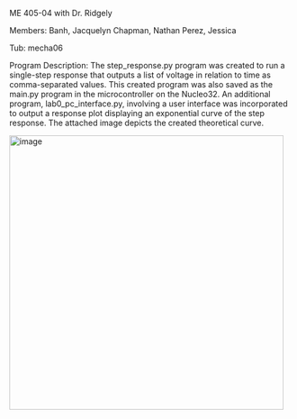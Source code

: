 ME 405-04 with Dr. Ridgely

Members:
Banh, Jacquelyn 
Chapman, Nathan
Perez, Jessica

Tub: mecha06

Program Description: 
The step_response.py program was created to run a single-step response that outputs a list of voltage 
in relation to time as comma-separated values. This created program was also saved as the main.py program 
in the microcontroller on the Nucleo32. An additional program, lab0_pc_interface.py, involving a user interface 
was incorporated to output a response plot displaying an exponential curve of the step response. The attached 
image depicts the created theoretical curve.


<img width="487" alt="image" src="https://github.com/NathanCo2/ME-405/assets/156122419/e9875e93-b3b6-44a7-88d8-ed557fc68334">

